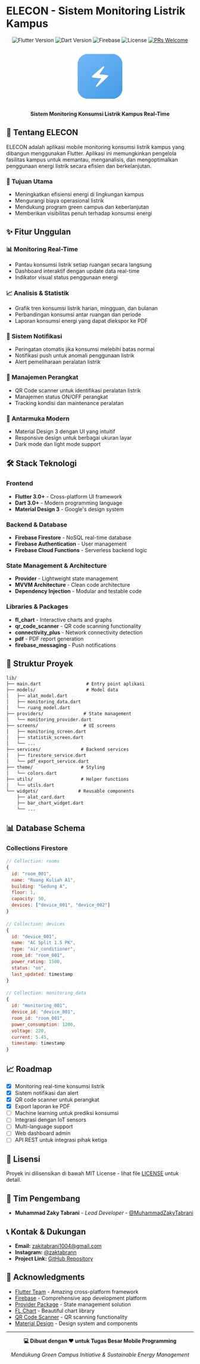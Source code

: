 # ELECON - Sistem Monitoring Listrik Kampus

<div align="center">

![Flutter Version](https://img.shields.io/badge/Flutter-3.0+-blue.svg)
![Dart Version](https://img.shields.io/badge/Dart-3.0+-blue.svg)
![Firebase](https://img.shields.io/badge/Firebase-9.0+-orange.svg)
![License](https://img.shields.io/badge/license-MIT-blue.svg)
[![PRs Welcome](https://img.shields.io/badge/PRs-welcome-brightgreen.svg)](http://makeapullrequest.com)

</div>

<p align="center">
 <img src="assets/icon_logo.png" alt="ELECON Logo" width="150"/>
</p>

<p align="center">
 <strong>Sistem Monitoring Konsumsi Listrik Kampus Real-Time</strong>
</p>

## 📱 Tentang ELECON

ELECON adalah aplikasi mobile monitoring konsumsi listrik kampus yang dibangun menggunakan Flutter. Aplikasi ini memungkinkan pengelola fasilitas kampus untuk memantau, menganalisis, dan mengoptimalkan penggunaan energi listrik secara efisien dan berkelanjutan.

### 🎯 Tujuan Utama
- Meningkatkan efisiensi energi di lingkungan kampus
- Mengurangi biaya operasional listrik
- Mendukung program green campus dan keberlanjutan
- Memberikan visibilitas penuh terhadap konsumsi energi

## ✨ Fitur Unggulan

### 📊 Monitoring Real-Time
- Pantau konsumsi listrik setiap ruangan secara langsung
- Dashboard interaktif dengan update data real-time
- Indikator visual status penggunaan energi

### 📈 Analisis & Statistik
- Grafik tren konsumsi listrik harian, mingguan, dan bulanan
- Perbandingan konsumsi antar ruangan dan periode
- Laporan konsumsi energi yang dapat diekspor ke PDF

### 🔔 Sistem Notifikasi
- Peringatan otomatis jika konsumsi melebihi batas normal
- Notifikasi push untuk anomali penggunaan listrik
- Alert pemeliharaan peralatan listrik

### 🏢 Manajemen Perangkat
- QR Code scanner untuk identifikasi peralatan listrik
- Manajemen status ON/OFF perangkat
- Tracking kondisi dan maintenance peralatan

### 📱 Antarmuka Modern
- Material Design 3 dengan UI yang intuitif
- Responsive design untuk berbagai ukuran layar
- Dark mode dan light mode support

## 🛠️ Stack Teknologi

### Frontend
- **Flutter 3.0+** - Cross-platform UI framework
- **Dart 3.0+** - Modern programming language
- **Material Design 3** - Google's design system

### Backend & Database
- **Firebase Firestore** - NoSQL real-time database
- **Firebase Authentication** - User management
- **Firebase Cloud Functions** - Serverless backend logic

### State Management & Architecture
- **Provider** - Lightweight state management
- **MVVM Architecture** - Clean code architecture
- **Dependency Injection** - Modular and testable code

### Libraries & Packages
- **fl_chart** - Interactive charts and graphs
- **qr_code_scanner** - QR code scanning functionality
- **connectivity_plus** - Network connectivity detection
- **pdf** - PDF report generation
- **firebase_messaging** - Push notifications

## 📁 Struktur Proyek

```
lib/
├── main.dart                 # Entry point aplikasi
├── models/                   # Model data
│   ├── alat_model.dart
│   ├── monitoring_data.dart
│   └── ruang_model.dart
├── providers/               # State management
│   └── monitoring_provider.dart
├── screens/                 # UI screens
│   ├── monitoring_screen.dart
│   ├── statistik_screen.dart
│   └── ...
├── services/               # Backend services
│   ├── firestore_service.dart
│   └── pdf_export_service.dart
├── theme/                  # Styling
│   └── colors.dart
├── utils/                  # Helper functions
│   └── utils.dart
└── widgets/               # Reusable components
    ├── alat_card.dart
    ├── bar_chart_widget.dart
    └── ...
```

## 📊 Database Schema

### Collections Firestore

```javascript
// Collection: rooms
{
  id: "room_001",
  name: "Ruang Kuliah A1",
  building: "Gedung A",
  floor: 1,
  capacity: 50,
  devices: ["device_001", "device_002"]
}

// Collection: devices
{
  id: "device_001",
  name: "AC Split 1.5 PK",
  type: "air_conditioner",
  room_id: "room_001",
  power_rating: 1500,
  status: "on",
  last_updated: timestamp
}

// Collection: monitoring_data
{
  id: "monitoring_001",
  device_id: "device_001",
  room_id: "room_001",
  power_consumption: 1200,
  voltage: 220,
  current: 5.45,
  timestamp: timestamp
}
```

## 📈 Roadmap

- [x] Monitoring real-time konsumsi listrik
- [x] Sistem notifikasi dan alert
- [x] QR code scanner untuk perangkat
- [x] Export laporan ke PDF
- [ ] Machine learning untuk prediksi konsumsi
- [ ] Integrasi dengan IoT sensors
- [ ] Multi-language support
- [ ] Web dashboard admin
- [ ] API REST untuk integrasi pihak ketiga

## 📄 Lisensi

Proyek ini dilisensikan di bawah MIT License - lihat file [LICENSE](LICENSE) untuk detail.

## 👥 Tim Pengembang

- **Muhammad Zaky Tabrani** - *Lead Developer* - [@MuhammadZakyTabrani](https://github.com/MuhammadZakyTabrani)

## 📞 Kontak & Dukungan

- **Email:** zakitabrani1004@gmail.com
- **Instagram:** [@zaktabrann](https://www.instagram.com/zaktabrann)
- **Project Link:** [GitHub Repository](https://github.com/MuhammadZakyTabrani/Sistem-Monitoring-Listrik-di-Kampus)

## 🙏 Acknowledgments

- [Flutter Team](https://flutter.dev) - Amazing cross-platform framework
- [Firebase](https://firebase.google.com) - Comprehensive app development platform
- [Provider Package](https://pub.dev/packages/provider) - State management solution
- [FL Chart](https://pub.dev/packages/fl_chart) - Beautiful chart library
- [QR Code Scanner](https://pub.dev/packages/qr_code_scanner) - QR scanning functionality
- [Material Design](https://material.io/) - Design system and components

---

<div align="center">

**💻 Dibuat dengan ❤️ untuk Tugas Besar Mobile Programming**

*Mendukung Green Campus Initiative & Sustainable Energy Management*

</div>
